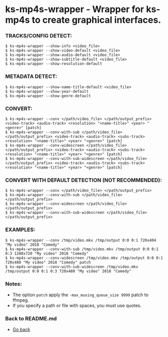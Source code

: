 ks-mp4s-wrapper - Wrapper for ks-mp4s to create graphical interfaces.
=====================================================================

### TRACKS/CONFIG DETECT:

```shell
$ ks-mp4s-wrapper --show-info <video_file>
$ ks-mp4s-wrapper --show-video-default <video_file>
$ ks-mp4s-wrapper --show-audio-default <video_file>
$ ks-mp4s-wrapper --show-subtitle-default <video_file>
$ ks-mp4s-wrapper --show-resolution-default
```

### METADATA DETECT:
  
```shell
$ ks-mp4s-wrapper --show-name-title-default <video_file>
$ ks-mp4s-wrapper --show-year-default
$ ks-mp4s-wrapper --show-genre-default
```
    
### CONVERT:
  
```shell
$ ks-mp4s-wrapper --conv </path/video_file> </path/output_prefix> <video-track> <audio-track> <resolution> "<name-title>" <year> "<genre>" [patch]
$ ks-mp4s-wrapper --conv-with-sub </path/video_file> </path/output_prefix> <video-track> <audio-track> <subs-track> <resolution> "<name-title>" <year> "<genre>" [patch]
$ ks-mp4s-wrapper --conv-widescreen </path/video_file> </path/output_prefix> <video-track> <audio-track> <subs-track> <resolution> "<name-title>" <year> "<genre>" [patch]
$ ks-mp4s-wrapper --conv-with-sub-widescreen </path/video_file> </path/output_prefix> <video-track> <audio-track> <subs-track> <resolution> "<name-title>" <year> "<genre>" [patch]
```
    
### CONVERT WITH DEFAULT DETECTION (NOT RECOMMENDED):

```shell
$ ks-mp4s-wrapper --conv </path/video_file> </path/output_prefix>
$ ks-mp4s-wrapper --conv-with-sub </path/video_file> </path/output_prefix>
$ ks-mp4s-wrapper --conv-widescreen </path/video_file> </path/output_prefix>
$ ks-mp4s-wrapper --conv-with-sub-widescreen </path/video_file> </path/output_prefix>
```
    
### EXAMPLES:

```shell
$ ks-mp4s-wrapper --conv /tmp/video.mkv /tmp/output 0:0 0:1 720x404 "My video" 2018 "Comedy"
$ ks-mp4s-wrapper --conv-with-sub /tmp/video.mkv /tmp/output 0:0 0:1 0:3 1280x720 "My video" 2018 "Comedy"
$ ks-mp4s-wrapper --conv-widescreen /tmp/video.mkv /tmp/output 0:0 0:1 720x480 "My video" 2018 "Comedy" patch
$ ks-mp4s-wrapper --conv-with-sub-widescreen /tmp/video.mkv /tmp/output 0:0 0:1 0:3 720x480 "My video" 2018 "Comedy"
```
    
### Notes:

  * The option `patch` apply the `-max_muxing_queue_size 9999` patch to ffmpeg.
  * If you specify a path or file with spaces, you must use quotes.
    
### Back to README.md
    
* [Go back](/README.md)
  
